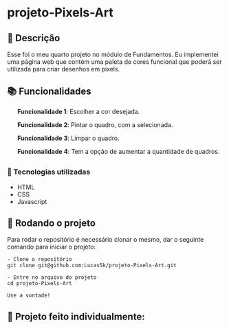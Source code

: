 # projeto-Pixels-Art

## :memo: Descrição
<p>Esse foi o meu quarto projeto no módulo de Fundamentos. Eu implementei uma página web que contém uma paleta de cores funcional que poderá ser utilizada para criar desenhos em pixels.</p>

## :books: Funcionalidades
<ol><b>Funcionalidade 1</b>: Escolher a cor desejada.</ol>
<ol><b>Funcionalidade 2</b>: Pintar o quadro, com a selecionada.</ol>
<ol><b>Funcionalidade 3</b>: Limpar o quadro.</ol>
<ol><b>Funcionalidade 4</b>: Tem a opção de aumentar a quantidade de quadros.</ol>

## <h3>:wrench: Tecnologias utilizadas</h3>
* HTML
* CSS
* Javascript

## :rocket: Rodando o projeto
Para rodar o repositório é necessário clonar o mesmo, dar o seguinte comando para iniciar o projeto:
```
- Clone o repositório
git clone git@github.com:Lucas5k/projeto-Pixels-Art.git

- Entre no arquivo do projeto
cd projeto-Pixels-Art

Use a vontade!

```
<!-- ## :soon: Implementação futura
* O que será implementado na próxima sprint? -->

## :handshake: Projeto feito individualmente:

<!-- ## :dart: Status do projeto -->
